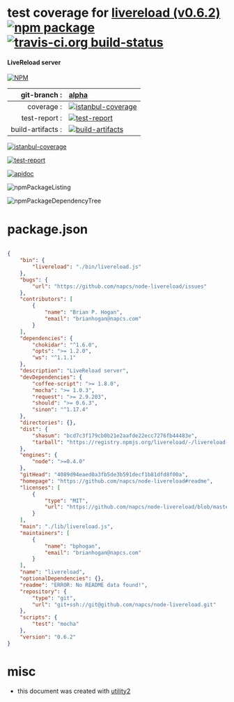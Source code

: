 # test coverage for  [livereload (v0.6.2)](https://github.com/napcs/node-livereload#readme)  [![npm package](https://img.shields.io/npm/v/npmtest-livereload.svg?style=flat-square)](https://www.npmjs.org/package/npmtest-livereload) [![travis-ci.org build-status](https://api.travis-ci.org/npmtest/node-npmtest-livereload.svg)](https://travis-ci.org/npmtest/node-npmtest-livereload)
#### LiveReload server

[![NPM](https://nodei.co/npm/livereload.png?downloads=true)](https://www.npmjs.com/package/livereload)

| git-branch : | [alpha](https://github.com/npmtest/node-npmtest-livereload/tree/alpha)|
|--:|:--|
| coverage : | [![istanbul-coverage](https://npmtest.github.io/node-npmtest-livereload/build/coverage.badge.svg)](https://npmtest.github.io/node-npmtest-livereload/build/coverage.html/index.html)|
| test-report : | [![test-report](https://npmtest.github.io/node-npmtest-livereload/build/test-report.badge.svg)](https://npmtest.github.io/node-npmtest-livereload/build/test-report.html)|
| build-artifacts : | [![build-artifacts](https://npmtest.github.io/node-npmtest-livereload/glyphicons_144_folder_open.png)](https://github.com/npmtest/node-npmtest-livereload/tree/gh-pages/build)|

[![istanbul-coverage](https://npmtest.github.io/node-npmtest-livereload/build/screenCapture.buildCustomOrg.browser.coverage.html.png)](https://npmtest.github.io/node-npmtest-livereload/build/coverage.html/index.html)

[![test-report](https://npmtest.github.io/node-npmtest-livereload/build/screenCapture.buildCustomOrg.browser.%252Fhome%252Ftravis%252Fbuild%252Fnpmtest%252Fnode-npmtest-livereload%252Ftmp%252Fbuild%252Ftest-report.html.png)](https://npmtest.github.io/node-npmtest-livereload/build/test-report.html)

[![apidoc](https://npmdoc.github.io/node-npmdoc-livereload/build/screenCapture.buildApidoc.browser.%252Fhome%252Ftravis%252Fbuild%252Fnpmdoc%252Fnode-npmdoc-livereload%252Ftmp%252Fbuild%252Fapidoc.html.png)](https://npmdoc.github.io/node-npmdoc-livereload/build/apidoc.html)

![npmPackageListing](https://npmtest.github.io/node-npmtest-livereload/build/screenCapture.npmPackageListing.svg)

![npmPackageDependencyTree](https://npmtest.github.io/node-npmtest-livereload/build/screenCapture.npmPackageDependencyTree.svg)



# package.json

```json

{
    "bin": {
        "livereload": "./bin/livereload.js"
    },
    "bugs": {
        "url": "https://github.com/napcs/node-livereload/issues"
    },
    "contributors": [
        {
            "name": "Brian P. Hogan",
            "email": "brianhogan@napcs.com"
        }
    ],
    "dependencies": {
        "chokidar": "^1.6.0",
        "opts": ">= 1.2.0",
        "ws": "^1.1.1"
    },
    "description": "LiveReload server",
    "devDependencies": {
        "coffee-script": ">= 1.8.0",
        "mocha": ">= 1.0.3",
        "request": ">= 2.9.203",
        "should": ">= 0.6.3",
        "sinon": "^1.17.4"
    },
    "directories": {},
    "dist": {
        "shasum": "bcd7c3f179cb0b21e2aafde22ecc7276fb44483e",
        "tarball": "https://registry.npmjs.org/livereload/-/livereload-0.6.2.tgz"
    },
    "engines": {
        "node": ">=0.4.0"
    },
    "gitHead": "4089d94eaed0a3fb5de3b591decf1b81dfd8f00a",
    "homepage": "https://github.com/napcs/node-livereload#readme",
    "licenses": [
        {
            "type": "MIT",
            "url": "https://github.com/napcs/node-livereload/blob/master/LICENSE"
        }
    ],
    "main": "./lib/livereload.js",
    "maintainers": [
        {
            "name": "bphogan",
            "email": "brianhogan@napcs.com"
        }
    ],
    "name": "livereload",
    "optionalDependencies": {},
    "readme": "ERROR: No README data found!",
    "repository": {
        "type": "git",
        "url": "git+ssh://git@github.com/napcs/node-livereload.git"
    },
    "scripts": {
        "test": "mocha"
    },
    "version": "0.6.2"
}
```



# misc
- this document was created with [utility2](https://github.com/kaizhu256/node-utility2)
